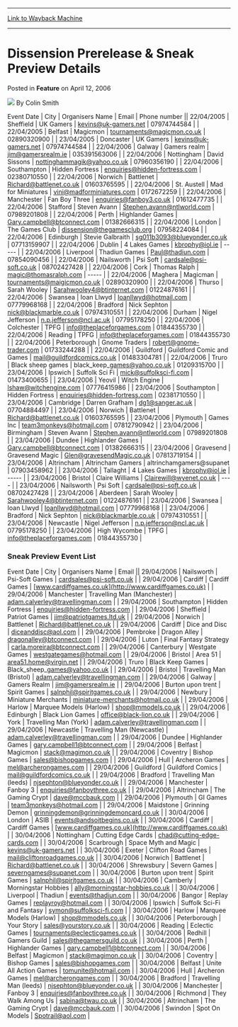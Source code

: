 
---
[Link to Wayback Machine](https://web.archive.org/web/20210502010953/https://magic.wizards.com/en/articles/archive/feature/dissension-prerelease-sneak-preview-details-2006-04-12)

[_metadata_:wayback_url]:- "https://magic.wizards.com/en/articles/archive/feature/dissension-prerelease-sneak-preview-details-2006-04-12"
[_metadata_:wayback_raw_url]:- "https://web.archive.org/web/20210502010953id_/https://magic.wizards.com/en/articles/archive/feature/dissension-prerelease-sneak-preview-details-2006-04-12"
[_metadata_:wayback_capture_timestamp]:- "2021-05-02 01:09:53+00:00"
[_metadata_:publish_date]:- "2006-04-12"
[_metadata_:description]:- "Event DateCityOrganisers NameEmailPhone number22/04/2005SheffieldUK Gamerskevins@uk-gamers.net0797474458422/04/2005BelfastMagicmontournaments@magicmon.co.uk0289032090023/04/2005DoncasterUK Gamerskevins@uk-gamers.net0797474458422/04/2006GalwayGamers realmjim@gamersrealm.ie03539156300622/04/2006NottinghamDavid"
[_metadata_:generator]:- "Drupal 7 (http://drupal.org)"
---


Dissension Prerelease & Sneak Preview Details
=============================================



 Posted in **Feature**
 on April 12, 2006 






![](https://media.magic.wizards.com/styles/auth_small/public/generic-avatar-150_344.png)
By Colin Smith














 Event Date | City | Organisers Name | Email | Phone number || 22/04/2005 | Sheffield | UK Gamers | kevins@uk-gamers.net | 07974744584 |
| 22/04/2005 | Belfast | Magicmon | tournaments@magicmon.co.uk | 02890320900 |
| 23/04/2005 | Doncaster | UK Gamers | kevins@uk-gamers.net | 07974744584 |
| 22/04/2006 | Galway | Gamers realm | jim@gamersrealm.ie | 035391563006 |
| 22/04/2006 | Nottingham | David Sissons | nottinghammagik@yahoo.co.uk | 07960356190 |
| 22/04/2006 | Southampton | Hidden Fortress | enquiries@hidden-fortress.com | 02380710550 |
| 22/04/2006 | Norwich | Battlenet | Richard@battlenet.co.uk | 01603765595 |
| 22/04/2006 | St. Austell | Mad for Miniatures | vini@madforminiatures.com | 0172672259 |
| 22/04/2006 | Manchester | Fan Boy Three | enquiries@fanboy3.co.uk | 01612477735 |
| 22/04/2006 | Stafford | Steven Avann | Stephen.avann@ntlworld.com | 07989201808 |
| 22/04/2006 | Perth | Highlander Games | Gary.campbell@btconnect.com | 01382666315 |
| 22/04/2006 | London | The Games Club | dissension@thegamesclub.org | 07958224084 |
| 22/04/2006 | Edinburgh | Stevie Galbraith | sg011b3093@blueyonder.co.uk | 07713159907 |
| 22/04/2006 | Dublin | 4 Lakes Games | kbrophy@iol.ie | ----- |
| 22/04/2006 | Liverpool | Thadiun Games | Paul@thadiun.com | 07854090456 |
| 22/04/2006 | Nailsworth | Psi Soft | cardsale@psi-soft.co.uk | 08702427428 |
| 22/04/2006 | Cork | Thomas Ralph | magic@thomasralph.com | ----- |
| 22/04/2006 | Maghera | Magicman | tournaments@maigicmon.co.uk | 02890320900 |
| 22/04/2006 | Thurso | Sarah Wooley | Sarahwooley4@btinternet.com | 01224876161 |
| 22/04/2006 | Swansea | Ioan Llwyd | Ioanllwyd@hotmail.com | 07779968168 |
| 22/04/2006 | Bradford | Nick Sephton | nick@blackmarble.co.uk | 07974310551 |
| 22/04/2006 | Durham | Nigel Jefferson | n.p.jefferson@ncl.ac.uk | 07795178250 |
| 22/04/2006 | Colchester | TPFG | info@theplaceforgames.com | 01844355730 |
| 22/04/2006 | Reading | TPFG | info@theplaceforgames.com | 01844355730 |
| 22/04/2006 | Peterborough | Gnome Traders | robert@gnome-trader.com | 01733244288 |
| 22/04/2006 | Guildford | Guildford Comic and Games | mail@guildfordcomics.co.uk | 01483304781 |
| 22/04/2006 | Truro | Black sheep games | black\_keep\_games@yahoo.co.uk | 01209315700 |
| 23/04/2006 | Ipswich | Suffolk Sci Fi | mick@suffolksci-fi.com | 01473400655 |
| 23/04/2006 | Yeovil | Witch Engine | lshaw@witchengine.com | 07776415986 |
| 23/04/2006 | Southampton | Hidden Fortress | enquiries@hidden-fortress.com | 02381710550 |
| 23/04/2006 | Cambridge | Darren Grafham | dg1@sanger.ac.uk | 07704884497 |
| 23/04/2006 | Norwich | Battlenet | Richard@battlenet.co.uk | 01603765595 |
| 23/04/2006 | Plymouth | Games Inc | team3monkeys@hotmail.com | 07812790942 |
| 23/04/2006 | Birmingham | Steven Avann | Stephen.avann@ntlworld.com | 07989201808 |
| 23/04/2006 | Dundee | Highlander Games | Gary.campbell@btconnect.com | 01382666315 |
| 23/04/2006 | Gravesend | Gravesend Magic | Glen@gravesendMagic.co.uk | 07813719154 |
| 23/04/2006 | Altrincham | Altrincham Gamers | altrinchamgamers@supanet | 07903458962 |
| 23/04/2006 | Tallaght | 4 Lakes Games | kbrophy@iol.ie | ----- |
| 23/04/2006 | Bristol | Claire Williams | Clairewill@wyenet.co.uk | ---- |
| 23/04/2006 | Nailsworth | Psi Soft | cardsale@psi-soft.co.uk | 08702427428 |
| 23/04/2006 | Aberdeen | Sarah Wooley | Sarahwooley4@btinternet.com | 01224876161 |
| 23/04/2006 | Swansea | Ioan Llwyd | Ioanllwyd@hotmail.com | 07779968168 |
| 23/04/2006 | Bradford | Nick Sephton | nick@blackmarble.co.uk | 07974310551 |
| 23/04/2006 | Newcastle | Nigel Jefferson | n.p.jefferson@ncl.ac.uk | 07795178250 |
| 23/04/2006 | High Wycombe | TPFG | info@theplaceforgames.com | 01844355730 |

### Sneak Preview Event List




 Event Date | City | Organisers Name | Email || 29/04/2006 | Nailsworth | Psi-Soft Games | cardsales@psi-soft.co.uk |
| 29/04/2006 | Cardiff | Cardiff Games | [www.cardiffgames.co.uk](http://www.cardiffgames.co.uk) |
| 29/04/2006 | Manchester | Travelling Man (Manchester) | adam.calverley@travellingman.com |
| 29/04/2006 | Southampton | Hidden Fortress | enquiries@hidden-fortress.com |
| 29/04/2006 | Sheffield | Patriot Games | jim@patriotgames.ltd.uk |
| 29/04/2006 | Norwich | Battlenet | Richard@battlenet.co.uk |
| 29/04/2006 | Cardiff | Dice and Disc | diceanddisc@aol.com |
| 29/04/2006 | Pembroke | Dragon Alley | dragonalley@btconnect.com |
| 29/04/2006 | Luton | Final Fantasy Strategy | carla.moreira@btconnect.com |
| 29/04/2006 | Canterbury | Westgate Games | westgategames@hotmail.com |
| 29/04/2006 | Bristol | Area 51 | area51.home@virgin.net |
| 29/04/2006 | Truro | Black Keep Games | Black\_sheep\_games@yahoo.co.uk |
| 29/04/2006 | Bristol | Travelling Man (Bristol) | adam.calverley@travellingman.com |
| 29/04/2006 | Galway | Gamers Realm | jim@gamersrealm.ie |
| 29/04/2006 | Burton upon trent | Spirit Games  | salnphil@spiritgames.co.uk |
| 29/04/2006 | Newbury | Miniature Merchants | miniature-merchants@hotmail.co.uk |
| 29/04/2006 | Harlow | Marquee Models (Harlow) | shop@mmodels.co.uk |
| 29/04/2006 | Edinburgh | Black Lion Games | office@black-lion.co.uk |
| 29/04/2006 | York | Travelling Man (York) | adam.calverley@travellingman.com |
| 29/04/2006 | Newcastle | Travelling Man (Newcastle) | adam.calverley@travellingman.com |
| 29/04/2006 | Dundee | Highlander Games | gary.campbell1@btconnect.com |
| 29/04/2006 | Belfast | Magicmon | stack@magimon.co.uk |
| 29/04/2006 | Coventry | Bishop Games | sales@bishopgames.com |
| 29/04/2006 | Hull | Archeron Games | mel@archerongames.com |
| 29/04/2006 | Guildford | Guildford Comics  | mail@guildfordcomics.co.uk |
| 29/04/2006 | Bradford | Travelling Man (leeds) | njsephton@blueyonder.co.uk |
| 29/04/2006 | Manchester | Fanboy 3 | enquiries@fanboythree.co.uk |
| 29/04/2006 | Altrincham | The Gaming Crypt | dave@mccbauk.com |
| 29/04/2006 | Plymouth | GI Games | team3monkeys@hotmail.com |
| 29/04/2006 | Maidstone | Grinning Demon | grinningdemon@grinningdemoncard.co.uk |
| 30/04/2006 | London | ASIB | events@andsoitbegins.co.uk |
| 30/04/2006 | Cardiff | Cardiff Games | [www.cardiffgames.co.uk](http://www.cardiffgames.co.uk) |
| 30/04/2006 | Nottingham | Cutting Edge Cards | chad@cutting-edge-cards.com |
| 30/04/2006 | Scarbrough | Space Myth and Magic | kevins@uk-gamers.net |
| 30/04/2006 | Exeter | Clifton Road Games | mail@cliftonroadgames.co.uk |
| 30/04/2006 | Norwich | Battlenet | Richard@battlenet.co.uk |
| 30/04/2006 | Shrewsbury | Severn Games | severngames@supanet.com |
| 30/04/2006 | Burton upon trent | Spirit Games  | salnphil@spiritgames.co.uk |
| 30/04/2006 | Camberly | Morningstar Hobbies | ally@morningstar-hobbies.co.uk |
| 30/04/2006 | Liverpool | Thadiun | events@thadiun.com |
| 30/04/2006 | Bangor | Replay Games | replayroy@hotmail.com |
| 30/04/2006 | Ipswich | Suffolk Sci-Fi and Fantasy | symon@suffolksci-fi.com |
| 30/04/2006 | Harlow | Marquee Models (Harlow) | shop@mmodels.co.uk |
| 30/04/2006 | Peterborough | Your Story | sales@yourstory.co.uk |
| 30/04/2006 | Reading | Eclectic Games | tournaments@eclecticgames.co.uk |
| 30/04/2006 | Redhill | Gamers Guild | sales@thegamersguild.co.uk |
| 30/04/2006 | Perth | Highlander Games | gary.campbell1@btconnect.com |
| 30/04/2006 | Belfast | Magicmon | stack@magimon.co.uk |
| 30/04/2006 | Coventry | Bishop Games | sales@bishopgames.com |
| 30/04/2006 | Belfast | Unite All Action Games | tomunite@hotmail.com |
| 30/04/2006 | Hull | Archeron Games | mel@archerongames.com |
| 30/04/2006 | Bradford | Travelling Man (leeds) | njsephton@blueyonder.co.uk |
| 30/04/2006 | Manchester | Fanboy 3 | enquiries@fanboythree.co.uk |
| 30/04/2006 | Richmond | They Walk Among Us | sabina@twau.co.uk |
| 30/04/2006 | Altrincham | The Gaming Crypt | dave@mccbauk.com |
| 30/04/2006 | Swindon | Spot On Models | Spotrail@aol.com |







